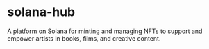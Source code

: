 # solana-hub
A platform on Solana for minting and managing NFTs to support and empower artists in books, films, and creative content.
